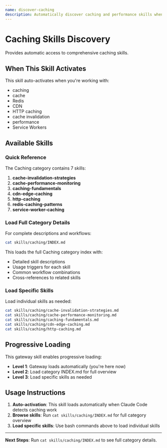 ```yaml
---
name: discover-caching
description: Automatically discover caching and performance skills when working with caching. Activates for caching development tasks.
---
```


# Caching Skills Discovery

Provides automatic access to comprehensive caching skills.

## When This Skill Activates

This skill auto-activates when you're working with:
- caching
- cache
- Redis
- CDN
- HTTP caching
- cache invalidation
- performance
- Service Workers

## Available Skills

### Quick Reference

The Caching category contains 7 skills:

1. **cache-invalidation-strategies**
2. **cache-performance-monitoring**
3. **caching-fundamentals**
4. **cdn-edge-caching**
5. **http-caching**
6. **redis-caching-patterns**
7. **service-worker-caching**

### Load Full Category Details

For complete descriptions and workflows:

```bash
cat skills/caching/INDEX.md
```

This loads the full Caching category index with:
- Detailed skill descriptions
- Usage triggers for each skill
- Common workflow combinations
- Cross-references to related skills

### Load Specific Skills

Load individual skills as needed:

```bash
cat skills/caching/cache-invalidation-strategies.md
cat skills/caching/cache-performance-monitoring.md
cat skills/caching/caching-fundamentals.md
cat skills/caching/cdn-edge-caching.md
cat skills/caching/http-caching.md
```

## Progressive Loading

This gateway skill enables progressive loading:
- **Level 1**: Gateway loads automatically (you're here now)
- **Level 2**: Load category INDEX.md for full overview
- **Level 3**: Load specific skills as needed

## Usage Instructions

1. **Auto-activation**: This skill loads automatically when Claude Code detects caching work
2. **Browse skills**: Run `cat skills/caching/INDEX.md` for full category overview
3. **Load specific skills**: Use bash commands above to load individual skills

---

**Next Steps**: Run `cat skills/caching/INDEX.md` to see full category details.
